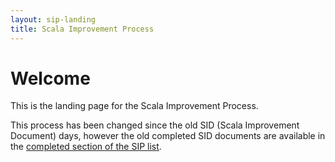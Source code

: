 ```yaml
---
layout: sip-landing
title: Scala Improvement Process
---
```



# Welcome #

This is the landing page for the Scala Improvement Process.

This process has been changed since the old SID (Scala Improvement Document) days, however the old completed SID documents are available in the [completed section of the SIP list](sip-list.html).


